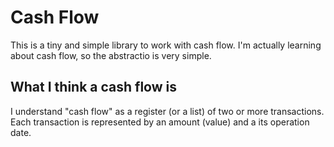 # Cash Flow

This is a tiny and simple library to work with cash flow. I'm actually learning about cash flow,
so the abstractio is very simple.

## What I think a cash flow is

I understand "cash flow" as a register (or a list) of two or more transactions. Each transaction is
represented by an amount (value) and a its operation date.
